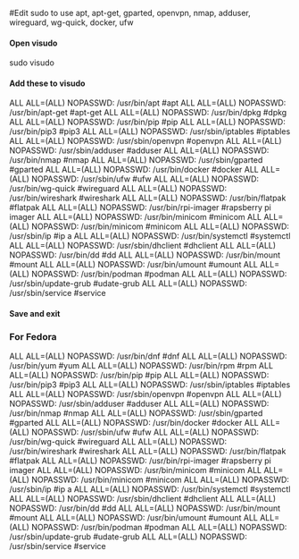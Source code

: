 #Edit sudo to use apt, apt-get, gparted, openvpn, nmap, adduser, wireguard, wg-quick, docker, ufw

#### Open visudo
sudo visudo

#### Add these to visudo
ALL ALL=(ALL) NOPASSWD: /usr/bin/apt        #apt
ALL ALL=(ALL) NOPASSWD: /usr/bin/apt-get    #apt-get
ALL ALL=(ALL) NOPASSWD: /usr/bin/dpkg       #dpkg
ALL ALL=(ALL) NOPASSWD: /usr/bin/pip        #pip
ALL ALL=(ALL) NOPASSWD: /usr/bin/pip3       #pip3
ALL ALL=(ALL) NOPASSWD: /usr/sbin/iptables  #iptables
ALL ALL=(ALL) NOPASSWD: /usr/sbin/openvpn   #openvpn
ALL ALL=(ALL) NOPASSWD: /usr/sbin/adduser   #adduser
ALL ALL=(ALL) NOPASSWD: /usr/bin/nmap       #nmap
ALL ALL=(ALL) NOPASSWD: /usr/sbin/gparted   #gparted
ALL ALL=(ALL) NOPASSWD: /usr/bin/docker     #docker
ALL ALL=(ALL) NOPASSWD: /usr/sbin/ufw       #ufw
ALL ALL=(ALL) NOPASSWD: /usr/bin/wg-quick   #wireguard
ALL ALL=(ALL) NOPASSWD: /usr/bin/wireshark  #wireshark
ALL ALL=(ALL) NOPASSWD: /usr/bin/flatpak    #flatpak
ALL ALL=(ALL) NOPASSWD: /usr/bin/rpi-imager #rapsberry pi imager
ALL ALL=(ALL) NOPASSWD: /usr/bin/minicom    #minicom
ALL ALL=(ALL) NOPASSWD: /usr/bin/minicom    #minicom
ALL ALL=(ALL) NOPASSWD: /usr/sbin/ip        #ip a
ALL ALL=(ALL) NOPASSWD: /usr/bin/systemctl  #systemctl
ALL ALL=(ALL) NOPASSWD: /usr/sbin/dhclient  #dhclient
ALL ALL=(ALL) NOPASSWD: /usr/bin/dd         #dd
ALL ALL=(ALL) NOPASSWD: /usr/bin/mount      #mount
ALL ALL=(ALL) NOPASSWD: /usr/bin/umount     #umount
ALL ALL=(ALL) NOPASSWD: /usr/bin/podman     #podman
ALL ALL=(ALL) NOPASSWD: /usr/sbin/update-grub   #udate-grub
ALL ALL=(ALL) NOPASSWD: /usr/sbin/service   #service

#### Save and exit


### For Fedora
ALL ALL=(ALL) NOPASSWD: /usr/bin/dnf        #dnf
ALL ALL=(ALL) NOPASSWD: /usr/bin/yum        #yum
ALL ALL=(ALL) NOPASSWD: /usr/bin/rpm        #rpm
ALL ALL=(ALL) NOPASSWD: /usr/bin/pip        #pip
ALL ALL=(ALL) NOPASSWD: /usr/bin/pip3       #pip3
ALL ALL=(ALL) NOPASSWD: /usr/sbin/iptables  #iptables
ALL ALL=(ALL) NOPASSWD: /usr/sbin/openvpn   #openvpn
ALL ALL=(ALL) NOPASSWD: /usr/sbin/adduser   #adduser
ALL ALL=(ALL) NOPASSWD: /usr/bin/nmap       #nmap
ALL ALL=(ALL) NOPASSWD: /usr/sbin/gparted   #gparted
ALL ALL=(ALL) NOPASSWD: /usr/bin/docker     #docker
ALL ALL=(ALL) NOPASSWD: /usr/sbin/ufw       #ufw
ALL ALL=(ALL) NOPASSWD: /usr/bin/wg-quick   #wireguard
ALL ALL=(ALL) NOPASSWD: /usr/bin/wireshark  #wireshark
ALL ALL=(ALL) NOPASSWD: /usr/bin/flatpak    #flatpak
ALL ALL=(ALL) NOPASSWD: /usr/bin/rpi-imager #rapsberry pi imager
ALL ALL=(ALL) NOPASSWD: /usr/bin/minicom    #minicom
ALL ALL=(ALL) NOPASSWD: /usr/bin/minicom    #minicom
ALL ALL=(ALL) NOPASSWD: /usr/sbin/ip        #ip a
ALL ALL=(ALL) NOPASSWD: /usr/bin/systemctl  #systemctl
ALL ALL=(ALL) NOPASSWD: /usr/sbin/dhclient  #dhclient
ALL ALL=(ALL) NOPASSWD: /usr/bin/dd         #dd
ALL ALL=(ALL) NOPASSWD: /usr/bin/mount      #mount
ALL ALL=(ALL) NOPASSWD: /usr/bin/umount     #umount
ALL ALL=(ALL) NOPASSWD: /usr/bin/podman     #podman
ALL ALL=(ALL) NOPASSWD: /usr/sbin/update-grub   #udate-grub
ALL ALL=(ALL) NOPASSWD: /usr/sbin/service   #service
